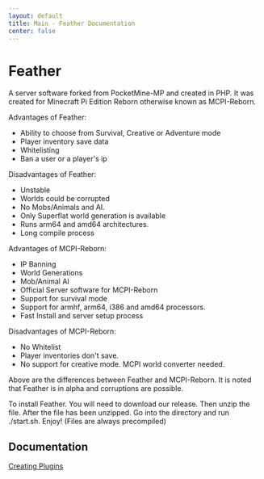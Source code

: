 ```yaml
---
layout: default
title: Main - Feather Documentation
center: false
---
```


# Feather 
A server software forked from PocketMine-MP and created in PHP. It was created for Minecraft Pi Edition Reborn otherwise known as MCPI-Reborn.

Advantages of Feather:
- Ability to choose from Survival, Creative or Adventure mode
- Player inventory save data
- Whitelisting
- Ban a user or a player's ip

Disadvantages of Feather:
- Unstable
- Worlds could be corrupted
- No Mobs/Animals and AI.
- Only Superflat world generation is available
- Runs arm64 and amd64 architectures.
- Long compile process

Advantages of MCPI-Reborn:
- IP Banning
- World Generations
- Mob/Animal AI
- Official Server software for MCPI-Reborn
- Support for survival mode
- Support for armhf, arm64, i386 and amd64 processors.
- Fast Install and server setup process

Disadvantages of MCPI-Reborn:
- No Whitelist
- Player inventories don't save.
- No support for creative mode. MCPI world converter needed.

Above are the differences between Feather and MCPI-Reborn. It is noted that Feather is in alpha and corruptions are possible.

To install Feather. You will need to download our release. Then unzip the file. After the file has been unzipped. Go into the directory and run ./start.sh.
Enjoy! (Files are always precompiled)

## Documentation
<a href="https://megatkc.github.io/documentation/feather/creating-plugins.md">Creating Plugins</a>
